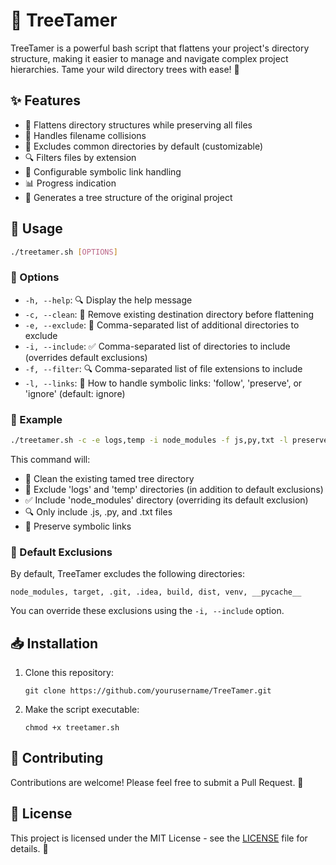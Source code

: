 # 🌳 TreeTamer

TreeTamer is a powerful bash script that flattens your project's directory structure, making it easier to manage and navigate complex project hierarchies. Tame your wild directory trees with ease! 🐯

## ✨ Features

- 📁 Flattens directory structures while preserving all files
- 🔄 Handles filename collisions
- 🚫 Excludes common directories by default (customizable)
- 🔍 Filters files by extension
- 🔗 Configurable symbolic link handling
- 📊 Progress indication
- 🌲 Generates a tree structure of the original project

## 🚀 Usage

```bash
./treetamer.sh [OPTIONS]
```

### 🔧 Options

- `-h, --help`: 🔍 Display the help message
- `-c, --clean`: 🧹 Remove existing destination directory before flattening
- `-e, --exclude`: 🚫 Comma-separated list of additional directories to exclude
- `-i, --include`: ✅ Comma-separated list of directories to include (overrides default exclusions)
- `-f, --filter`: 🔍 Comma-separated list of file extensions to include
- `-l, --links`: 🔗 How to handle symbolic links: 'follow', 'preserve', or 'ignore' (default: ignore)

### 📝 Example

```bash
./treetamer.sh -c -e logs,temp -i node_modules -f js,py,txt -l preserve
```

This command will:
- 🧹 Clean the existing tamed tree directory
- 🚫 Exclude 'logs' and 'temp' directories (in addition to default exclusions)
- ✅ Include 'node_modules' directory (overriding its default exclusion)
- 🔍 Only include .js, .py, and .txt files
- 🔗 Preserve symbolic links

### 🚫 Default Exclusions

By default, TreeTamer excludes the following directories:

`node_modules, target, .git, .idea, build, dist, venv, __pycache__`

You can override these exclusions using the `-i, --include` option.

## 📥 Installation

1. Clone this repository:
   ```
   git clone https://github.com/yourusername/TreeTamer.git
   ```
2. Make the script executable:
   ```
   chmod +x treetamer.sh
   ```

## 🤝 Contributing

Contributions are welcome! Please feel free to submit a Pull Request. 🎉

## 📄 License

This project is licensed under the MIT License - see the [LICENSE](LICENSE) file for details. 📜
